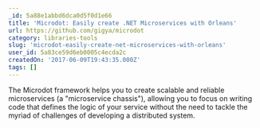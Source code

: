 ```yaml
---
_id: 5a88e1abbd6dca0d5f0d1e66
title: 'Microdot: Easily create .NET Microservices with Orleans'
url: https://github.com/gigya/microdot
category: libraries-tools
slug: 'microdot-easily-create-net-microservices-with-orleans'
user_id: 5a83ce59d6eb0005c4ecda2c
createdOn: '2017-06-09T19:43:35.000Z'
tags: []
---
```


The Microdot framework helps you to create scalable and reliable microservices (a "microservice chassis"), allowing you to focus on writing code that defines the logic of your service without the need to tackle the myriad of challenges of developing a distributed system.
